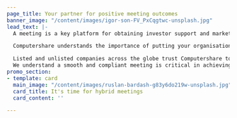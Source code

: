 ```yaml
---
page_title: Your partner for positive meeting outcomes
banner_image: "/content/images/igor-son-FV_PxCqgtwc-unsplash.jpg"
lead_text: |-
  A meeting is a key platform for obtaining investor support and market confidence.

  Computershare understands the importance of putting your organisation's best foot forward to achieve positive meeting and voting outcomes. From strategy, remuneration, director elections and approach to ESG matters, we understand it is crucial for you to get the support of your key stakeholders.

  Listed and unlisted companies across the globe trust Computershare to provide the right advice, and deliver on stakeholder engagement strategies, communications, multi-channel voting options, vote monitoring, and overall meeting management.
  We understand a smooth and compliant meeting is critical in achieving this success. Our 75 years of experience and leading technology gives our clients confidence that we get it right every time.
promo_section:
- template: card
  main_image: "/content/images/ruslan-bardash-g83y6do219w-unsplash.jpg"
  card_title: It's time for hybrid meetings
  card_content: ''

---
```

